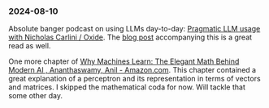 ### 2024-08-10

Absolute banger podcast on using LLMs day-to-day: [Pragmatic LLM usage with Nicholas Carlini / Oxide](https://oxide.computer/podcasts/oxide-and-friends/2038761). The [blog post](https://nicholas.carlini.com/writing/2024/how-i-use-ai.html) accompanying this is a great read as well.

One more chapter of [Why Machines Learn: The Elegant Math Behind Modern AI , Ananthaswamy, Anil - Amazon.com](https://www.amazon.com/Why-Machines-Learn-Elegant-Behind-ebook/dp/B0CF1223R8). This chapter contained a great explanation of a perceptron and its representation in terms of vectors and matrices. I skipped the mathematical coda for now. Will tackle that some other day.

